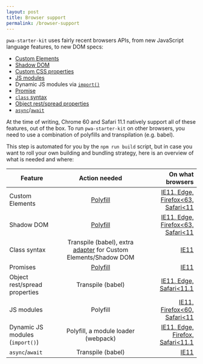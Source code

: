 ```yaml
---
layout: post
title: Browser support
permalink: /browser-support
---
```

`pwa-starter-kit` uses fairly recent browsers APIs, from new JavaScript language features, to new DOM specs:
- [Custom Elements](https://developer.mozilla.org/en-US/docs/Web/API/Window/customElements)
- [Shadow DOM](https://developer.mozilla.org/en-US/docs/Web/API/Element/attachShadow)
- [Custom CSS properties](https://developer.mozilla.org/en-US/docs/Web/CSS/Using_CSS_variables)
- [JS modules](https://developer.mozilla.org/en-US/docs/Web/JavaScript/Reference/Statements/import)
- Dynamic JS modules via [`import()`](https://github.com/tc39/proposal-dynamic-import)
- [Promise](https://developer.mozilla.org/en-US/docs/Web/JavaScript/Reference/Global_Objects/Promise)
- [`class` syntax](https://developer.mozilla.org/en-US/docs/Web/JavaScript/Reference/Classes)
- [Object rest/spread properties](https://github.com/tc39/proposal-object-rest-spread)
- [`async`](https://developer.mozilla.org/en-US/docs/Web/JavaScript/Reference/Statements/async_function)/[`await`](https://developer.mozilla.org/en-US/docs/Web/JavaScript/Reference/Operators/await)

At the time of writing, Chrome 60 and Safari 11.1 natively support all of these features, out of the box. To run `pwa-starter-kit` on other browsers, you need to use a combination of polyfills and transpilation (e.g. babel).

This step is automated for you by the `npm run build` script, but in case you want to roll your own building and bundling strategy, here is an overview of what is needed and where:

Feature  | Action needed | On what browsers|
 ------------ | :-----------: | -----------: |
Custom Elements | [Polyfill](https://github.com/webcomponents/webcomponentsjs) | [IE11, Edge, Firefox<63, Safari<11](https://caniuse.com/#feat=custom-elementsv1) |
Shadow DOM | [Polyfill](https://github.com/webcomponents/webcomponentsjs) | [IE11, Edge, Firefox<63, Safari<11](https://caniuse.com/#feat=shadowdomv1)|
Class syntax | Transpile (babel), extra [adapter](https://github.com/webcomponents/webcomponentsjs#custom-elements-es5-adapterjs) for Custom Elements/Shadow DOM | [IE11](https://caniuse.com/#feat=es6-class) |
Promises | [Polyfill](https://github.com/stefanpenner/es6-promise)| [IE11](https://caniuse.com/#feat=promises) |
Object rest/spread properties | Transpile (babel) | [IE11, Edge, Safari<11.1](http://kangax.github.io/compat-table/es2016plus/#test-object_rest/spread_properties) |
JS modules | Polyfill | [IE11, Firefox<60, Safari<11](https://caniuse.com/#feat=es6-module) |
Dynamic JS modules (`import()`) | Polyfill, a module loader (webpack) | [IE11, Edge, Firefox, Safari<11.1](https://caniuse.com/#feat=es6-module-dynamic-import) |
`async`/`await` | Transpile (babel) | [IE11](https://caniuse.com/#feat=async-functions) |
